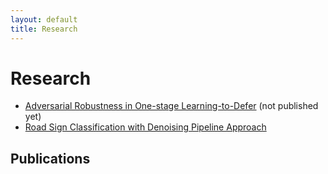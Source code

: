 ```yaml
---
layout: default
title: Research
---
```

# Research

- [Adversarial Robustness in One-stage Learning-to-Defer](https://github.com/yannismontreuil/adversarial_one_stage) (not published yet)
- [Road Sign Classification with Denoising Pipeline Approach](https://github.com/FisherSkyi/classify_denoise_SwinIR)

## Publications

